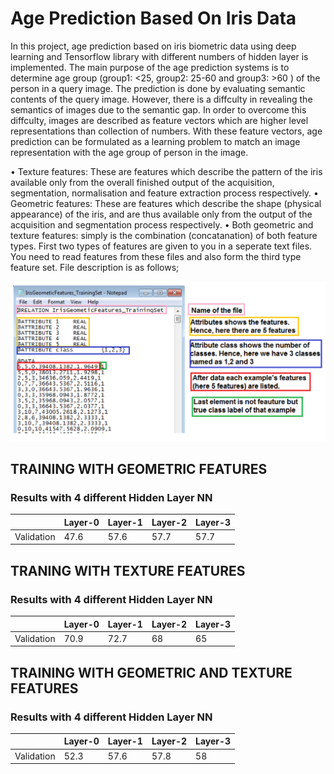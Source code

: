# Age Prediction Based On Iris Data

In this project, age prediction based on iris biometric data using deep learning and Tensorflow library with different numbers of hidden layer is implemented.
The main purpose of the age prediction systems is to determine age group (group1: <25, group2: 25-60 and group3: >60 ) of the person in a query image. The prediction is done by evaluating semantic contents of the query image. However, there is a diffculty in revealing the semantics of images due to the semantic gap. In order to overcome this diffculty, images are described as feature vectors which are higher level representations than collection of numbers.
With these feature vectors, age prediction can be formulated as a learning problem to match an image representation with the age group of person in the image.

• Texture features: These are features which describe the pattern of the iris available only from the overall finished output of the acquisition, segmentation, normalisation and feature extraction process respectively.
• Geometric features: These are features which describe the shape (physical appearance) of the iris, and are thus available only from the output of the acquisition and segmentation process respectively.
• Both geometric and texture features: simply is the combination (concatanation) of both feature types.
First two types of features are given to you in a seperate text files. You need to read features from these files and also form the third type feature set. File description is as follows;

<p align="center">
    <img src="data1.PNG" alt="Image"  />
</p>

## TRAINING WITH GEOMETRIC FEATURES

### Results with 4 different Hidden Layer NN

|            | Layer-0 | Layer-1 | Layer-2 | Layer-3 |
| ---------- | ------- | ------- | ------- | ------- |
| Validation | 47.6    | 57.6    | 57.7    | 57.7    |



## TRANING WITH TEXTURE FEATURES

### Results with 4 different Hidden Layer NN

|            | Layer-0 | Layer-1 | Layer-2 | Layer-3 |
| ---------- | ------- | ------- | ------- | ------- |
| Validation | 70.9    | 72.7    | 68      | 65      |



## TRAINING WITH GEOMETRIC AND TEXTURE FEATURES

### Results with 4 different Hidden Layer NN

|            | Layer-0 | Layer-1 | Layer-2 | Layer-3 |
| ---------- | ------- | ------- | ------- | ------- |
| Validation | 52.3    | 57.6    | 57.8    | 58      |
